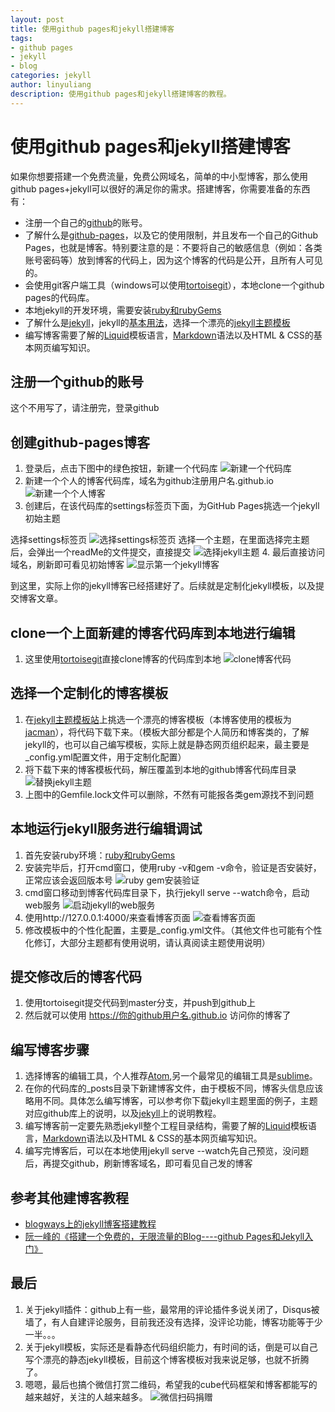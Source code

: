 ```yaml
---
layout: post
title: 使用github pages和jekyll搭建博客
tags:
- github pages
- jekyll
- blog
categories: jekyll
author: linyuliang
description: 使用github pages和jekyll搭建博客的教程。
---
```

# 使用github pages和jekyll搭建博客
如果你想要搭建一个免费流量，免费公网域名，简单的中小型博客，那么使用github pages+jekyll可以很好的满足你的需求。搭建博客，你需要准备的东西有：
* 注册一个自己的[github](https://github.com/)的账号。
* 了解什么是[github-pages](https://help.github.com/categories/github-pages-basics/)，以及它的使用限制，并且发布一个自己的Github Pages，也就是博客。特别要注意的是：不要将自己的敏感信息（例如：各类账号密码等）放到博客的代码上，因为这个博客的代码是公开，且所有人可见的。
* 会使用git客户端工具（windows可以使用[tortoisegit](https://tortoisegit.org/download)），本地clone一个github pages的代码库。
* 本地jekyll的开发环境，需要安装[ruby和rubyGems](https://rubyinstaller.org/downloads/)
* 了解什么是[jekyll](http://jekyll.com.cn/)，jekyll的[基本用法](http://jekyll.com.cn/docs/usage/)，选择一个漂亮的[jekyll主题模板](http://jekyllthemes.org/)
* 编写博客需要了解的[Liquid](https://liquid.bootcss.com/)模板语言，[Markdown](http://wowubuntu.com/markdown/)语法以及HTML & CSS的基本网页编写知识。

<!-- more -->
## 注册一个github的账号
这个不用写了，请注册完，登录github

## 创建github-pages博客
1. 登录后，点击下图中的绿色按钮，新建一个代码库
![新建一个代码库](/images/githubJekyllBlog/newRepository.bmp)
2. 新建一个个人的博客代码库，域名为github注册用户名.github.io
![新建一个个人博客](/images/githubJekyllBlog/newGithubPages.bmp)
3. 创建后，在该代码库的settings标签页下面，为GitHub Pages挑选一个jekyll初始主题

  选择settings标签页
  ![选择settings标签页](/images/githubJekyllBlog/settings.bmp)
  选择一个主题，在里面选择完主题后，会弹出一个readMe的文件提交，直接提交
  ![选择jekyll主题](/images/githubJekyllBlog/chooseJekyllTheme.bmp)
4. 最后直接访问域名，刷新即可看见初始博客
![显示第一个jekyll博客](/images/githubJekyllBlog/showFirstBlog.bmp)

到这里，实际上你的jekyll博客已经搭建好了。后续就是定制化jekyll模板，以及提交博客文章。

## clone一个上面新建的博客代码库到本地进行编辑
1. 这里使用[tortoisegit](https://tortoisegit.org/download)直接clone博客的代码库到本地
![clone博客代码](/images/githubJekyllBlog/gitClone.bmp)

## 选择一个定制化的博客模板
1. 在[jekyll主题模板站](http://jekyllthemes.org/)上挑选一个漂亮的博客模板（本博客使用的模板为[jacman](https://github.com/simpleyyt/jekyll-jacman)），将代码下载下来。（模板大部分都是个人简历和博客类的，了解jekyll的，也可以自己编写模板，实际上就是静态网页组织起来，最主要是_config.yml配置文件，用于定制化配置）
2. 将下载下来的博客模板代码，解压覆盖到本地的github博客代码库目录
![替换jekyll主题](/images/githubJekyllBlog/replaceTheme.bmp)
3. 上图中的Gemfile.lock文件可以删除，不然有可能报各类gem源找不到问题

## 本地运行jekyll服务进行编辑调试
1. 首先安装ruby环境：[ruby和rubyGems](https://rubyinstaller.org/downloads/)
2. 安装完毕后，打开cmd窗口，使用ruby -v和gem -v命令，验证是否安装好，正常应该会返回版本号
![ruby gem安装验证](/images/githubJekyllBlog/rubyInstall.bmp)
3. cmd窗口移动到博客代码库目录下，执行jekyll serve --watch命令，启动web服务
![启动jekyll的web服务](/images/githubJekyllBlog/jekyllBlog.bmp)
4. 使用http://127.0.0.1:4000/来查看博客页面
![查看博客页面](/images/githubJekyllBlog/jekyllShowBlog.bmp)
5. 修改模板中的个性化配置，主要是_config.yml文件。（其他文件也可能有个性化修订，大部分主题都有使用说明，请认真阅读主题使用说明）

## 提交修改后的博客代码
1. 使用tortoisegit提交代码到master分支，并push到github上
2. 然后就可以使用 https://你的github用户名.github.io 访问你的博客了

## 编写博客步骤
1. 选择博客的编辑工具，个人推荐[Atom](https://atom.io/),另一个最常见的编辑工具是[sublime](http://www.sublimetext.com/)。
2. 在你的代码库的_posts目录下新建博客文件，由于模板不同，博客头信息应该略用不同。具体怎么编写博客，可以参考你下载jekyll主题里面的例子，主题对应github库上的说明，以及[jekyll](http://jekyll.com.cn/)上的说明教程。
3. 编写博客前一定要先熟悉jekyll整个工程目录结构，需要了解的[Liquid](https://liquid.bootcss.com/)模板语言，[Markdown](http://wowubuntu.com/markdown/)语法以及HTML & CSS的基本网页编写知识。
4. 编写完博客后，可以在本地使用jekyll serve --watch先自己预览，没问题后，再提交github，刷新博客域名，即可看见自己发的博客

## 参考其他建博客教程
* [blogways上的jekyll博客搭建教程](http://www.blogways.net/categories/jekyll/)
* [阮一峰的《搭建一个免费的，无限流量的Blog----github Pages和Jekyll入门》](http://www.ruanyifeng.com/blog/2012/08/blogging_with_jekyll.html)

## 最后
1. 关于jekyll插件：github上有一些，最常用的评论插件多说关闭了，Disqus被墙了，有人自建评论服务，目前我还没有选择，没评论功能，博客功能等于少一半。。。
2. 关于jekyll模板，实际还是看静态代码组织能力，有时间的话，倒是可以自己写个漂亮的静态jekyll模板，目前这个博客模板对我来说足够，也就不折腾了。
3. 嗯嗯，最后也搞个微信打赏二维码，希望我的cube代码框架和博客都能写的越来越好，关注的人越来越多。
![微信扫码捐赠](/images/linyuliang_weixin_tip.jpg)
